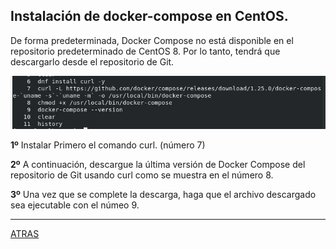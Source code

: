 ## Instalación de docker-compose en CentOS.

De forma predeterminada, Docker Compose no está disponible en el repositorio predeterminado de CentOS 8. Por lo tanto, tendrá que descargarlo desde el repositorio de Git.

![5](https://github.com/estebancr1993/CentOs-docker/blob/main/imagenes/5.JPG)

**1º** Instalar Primero el comando curl. (número 7)

**2º**  A continuación, descargue la última versión de Docker Compose del repositorio de Git usando curl como se muestra en el número 8.

**3º** Una vez que se complete la descarga, haga que el archivo descargado sea ejecutable con el númeo 9.

---

[ATRAS](https://github.com/estebancr1993/CentOs-docker)
